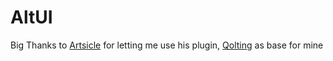 # AltUI
Big Thanks to [Artsicle](https://github.com/ArtsicleOfficial) for letting me use his plugin, [Qolting](https://github.com/ArtsicleOfficial/Qolting) as base for mine
